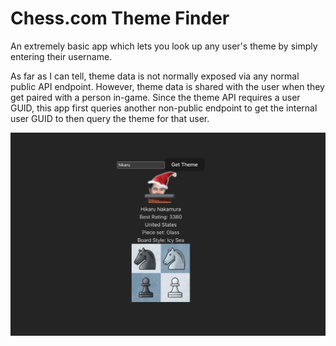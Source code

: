 # Chess.com Theme Finder

An extremely basic app which lets you look up any user's theme by simply entering their username.

As far as I can tell, theme data is not normally exposed via any normal public API endpoint.
However, theme data is shared with the user when they get paired with a person in-game.
Since the theme API requires a user GUID, this app first queries another non-public endpoint to get the internal user GUID to then query the theme for that user.

![Hikaru example](./demo.png)
